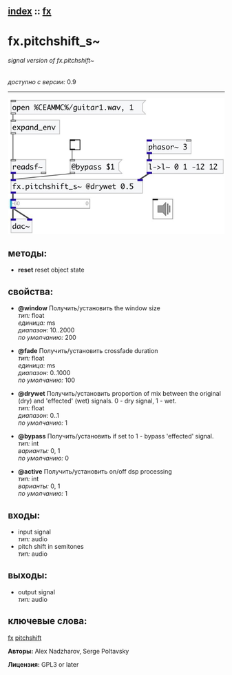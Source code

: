 [index](index.html) :: [fx](category_fx.html)
---

# fx.pitchshift_s~

###### signal version of fx.pitchshift~

*доступно с версии:* 0.9

---




[![example](../examples/img/fx.pitchshift_s~.jpg)](../examples/pd/fx.pitchshift_s~.pd)





## методы:

* **reset**
reset object state<br>




## свойства:

* **@window** 
Получить/установить the window size<br>
_тип:_ float<br>
_единица:_ ms<br>
_диапазон:_ 10..2000<br>
_по умолчанию:_ 200<br>

* **@fade** 
Получить/установить crossfade duration<br>
_тип:_ float<br>
_единица:_ ms<br>
_диапазон:_ 0..1000<br>
_по умолчанию:_ 100<br>

* **@drywet** 
Получить/установить proportion of mix between the original (dry) and &#39;effected&#39; (wet) signals. 0 -
dry signal, 1 - wet.<br>
_тип:_ float<br>
_диапазон:_ 0..1<br>
_по умолчанию:_ 1<br>

* **@bypass** 
Получить/установить if set to 1 - bypass &#39;effected&#39; signal.<br>
_тип:_ int<br>
_варианты:_ 0, 1<br>
_по умолчанию:_ 0<br>

* **@active** 
Получить/установить on/off dsp processing<br>
_тип:_ int<br>
_варианты:_ 0, 1<br>
_по умолчанию:_ 1<br>



## входы:

* input signal<br>
_тип:_ audio
* pitch shift in semitones<br>
_тип:_ audio



## выходы:

* output signal<br>
_тип:_ audio



## ключевые слова:

[fx](keywords/fx.html)
[pitchshift](keywords/pitchshift.html)






**Авторы:** Alex Nadzharov, Serge Poltavsky




**Лицензия:** GPL3 or later






